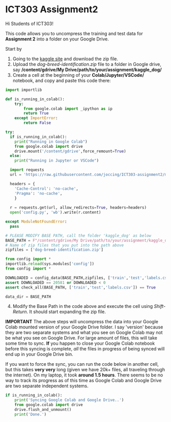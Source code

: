 # ICT303 Assignment2
Hi Students of ICT303!

This code allows you to uncompress the training and test data for **Assignment 2** into a folder on your Google Drive.

Start by
1. Going to the [kaggle site](https://www.kaggle.com/c/dog-breed-identification/data) and download the zip file.
2. Upload the *dog-breed-identification.zip* file to a folder in Google drive, say **/content/gdrive/My Drive/path/to/your/assignment/kaggle_dog/**
3. Create a cell at the beginning of your **Colab/Jupyter/VSCode/** notebook, and copy and paste this code there:

```python
import importlib

def is_running_in_colab():
    try:
        from google.colab import _ipython as ip
        return True
    except ImportError:
        return False

try:
  if is_running_in_colab():
    print("Running in Google Colab")
    from google.colab import drive
    drive.mount('/content/gdrive',force_remount=True)
  else:
    print("Running in Jupyter or VSCode")

  import requests
  url = 'https://raw.githubusercontent.com/joccing/ICT303-assignment2/master/config.py'

  headers = {
    'Cache-Control': 'no-cache',
    'Pragma': 'no-cache',
    }
    
  r = requests.get(url, allow_redirects=True, headers=headers)
  open('config.py', 'wb').write(r.content)

except ModuleNotFoundError:
  pass

# PLEASE MODIFY BASE PATH, call the folder 'kaggle_dog' as below
BASE_PATH = F"/content/gdrive/My Drive/path/to/your/assignment/kaggle_dog/"
# Name of zip files that you put into the path above
zipfiles = ['dog-breed-identification.zip']

from config import *
importlib.reload(sys.modules['config'])
from config import *

DOWNLOADED = config_data(BASE_PATH,zipfiles, ['train','test','labels.csv'])
assert DOWNLOADED == 20581 or DOWNLOADED < 0
assert check_all(BASE_PATH, ['train','test','labels.csv']) == True

data_dir = BASE_PATH
```

4. Modify the Base Path in the code above and execute the cell using *Shift-Return*.  It should start expanding the zip file. 

**IMPORTANT**
The above steps will uncompress the data into your Google Colab mounted version of your Google Drive folder.  I say 'version' because
they are two separate systems and what you see on Google Colab may not be what you see on Google Drive.  For large amount of files, this
will take some time to sync.  **If** you happen to close your Google Colab notebook before this syncing is complete, *all* the files
in progress of being synced will end up in your Google Drive bin.

If you want to force the sync, you can run the code below in another cell, but this takes **very very** long (given we have 20k+ files, all 
traveling through the internet).  On my laptop, it took **around 1.5 hours**.  There seems to be no way to track its progress as of this time as 
Google Colab and Google Drive are two separate independent systems.

```python
if is_running_in_colab():
    print('Syncing Google Colab and Google Drive..')
    from google.colab import drive
    drive.flush_and_unmount()
    print('Done.')
```